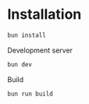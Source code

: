 # Installation

```bash
bun install
```

Development server

```bash
bun dev
```

Build

```bash
bun run build
```
